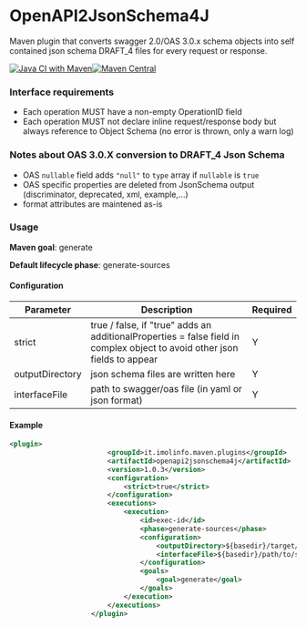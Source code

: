 # OpenAPI2JsonSchema4J

Maven plugin that converts swagger 2.0/OAS 3.0.x schema objects into self contained json schema DRAFT_4 files for every request or response.

[![Java CI with Maven](https://github.com/imolainformatica/OpenAPI2JsonSchema4J/actions/workflows/maven.yml/badge.svg?branch=develop)](https://github.com/imolainformatica/OpenAPI2JsonSchema4J/actions/workflows/maven.yml)[![Maven Central](https://maven-badges.herokuapp.com/maven-central/it.imolinfo.maven.plugins/openapi2jsonschema4j/badge.png?style=flat)](https://maven-badges.herokuapp.com/maven-central/it.imolinfo.maven.plugins/openapi2jsonschema4j)




### Interface requirements



- Each operation MUST have a non-empty OperationID field
- Each operation MUST not declare inline request/response body but always reference to Object Schema (no error is thrown, only a warn log)




### Notes about OAS 3.0.X conversion to DRAFT_4 Json Schema

* OAS `nullable` field adds `"null"` to `type` array if `nullable` is `true`
* OAS specific properties are deleted from JsonSchema output (discriminator, deprecated, xml, example,...)
* format attributes are maintened as-is





### Usage

**Maven goal**: generate

**Default lifecycle phase**: generate-sources

#### Configuration

| Parameter       | Description                                                  | Required |
| --------------- | ------------------------------------------------------------ | -------- |
| strict          | true / false, if "true" adds an additionalProperties = false field in complex object to avoid other json fields to appear | Y        |
| outputDirectory | json schema files are written here                           | Y        |
| interfaceFile   | path to swagger/oas file (in yaml or json format)            | Y        |



#### Example

```xml
<plugin>
						<groupId>it.imolinfo.maven.plugins</groupId>
						<artifactId>openapi2jsonschema4j</artifactId>
						<version>1.0.3</version>
						<configuration>
							<strict>true</strict>
						</configuration>
						<executions>
							<execution>
								<id>exec-id</id>
								<phase>generate-sources</phase>
								<configuration> 
									<outputDirectory>${basedir}/target/json-schema</outputDirectory>
									<interfaceFile>${basedir}/path/to/swagger.json</interfaceFile>
								</configuration>
								<goals>
									<goal>generate</goal>
								</goals>
							</execution>
						</executions>
					</plugin>
```